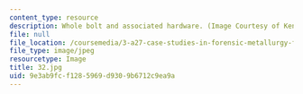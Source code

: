 ```yaml
---
content_type: resource
description: Whole bolt and associated hardware. (Image Courtesy of Kenneth C. Russell.)
file: null
file_location: /coursemedia/3-a27-case-studies-in-forensic-metallurgy-fall-2007/9e3ab9fcf1285969d9309b6712c9ea9a_32.jpg
file_type: image/jpeg
resourcetype: Image
title: 32.jpg
uid: 9e3ab9fc-f128-5969-d930-9b6712c9ea9a
---
```

